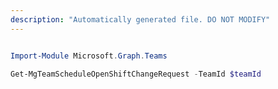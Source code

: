 ```yaml
---
description: "Automatically generated file. DO NOT MODIFY"
---
```


```powershell

Import-Module Microsoft.Graph.Teams

Get-MgTeamScheduleOpenShiftChangeRequest -TeamId $teamId

```